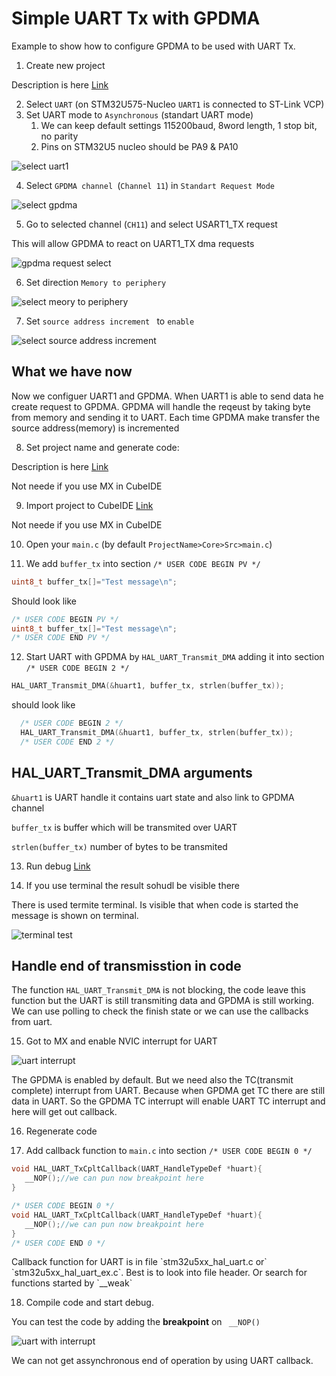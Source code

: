 # Simple UART Tx with GPDMA

Example to show how to configure GPDMA to be used with UART Tx.

1. Create new project

Description is here [Link](./mx_create_project.md)

2. Select `UART` (on STM32U575-Nucleo `UART1` is connected to ST-Link VCP)
3. Set UART mode to `Asynchronous` (standart UART mode)
   1. We can keep default settings 115200baud, 8word length, 1 stop bit, no parity
   2. Pins on STM32U5 nucleo should be PA9 & PA10

![select uart1](./img/21_11_26_12_50_6.gif)

4. Select `GPDMA channel `(`Channel 11`) in `Standart Request Mode`
   
![select gpdma](./img/21_11_26_13_02_8.gif)

5. Go to selected channel (`CH11`) and select USART1_TX request

This will allow GPDMA to react on UART1_TX dma requests

![gpdma request select](./img/21_11_26_12.gif)

6. Set direction `Memory to periphery`

![select meory to periphery](./img/21_11_26_14.gif)

7. Set `source address increment ` to `enable` 

![select source address increment](./img/21_11_26_16.gif)

## What we have now

Now we configuer UART1 and GPDMA. 
When UART1 is able to send data he create request to GPDMA. 
GPDMA will handle the reqeust by taking byte from memory and sending it to UART. 
Each time GPDMA make transfer the source address(memory) is incremented

8. Set project name and generate code:

Description is here [Link](./mx_generate_code.md)

<ainfo>
Not neede if you use MX in CubeIDE
</ainfo>


9. Import project to CubeIDE [Link](./ide_import_project.md)

<ainfo>
Not neede if you use MX in CubeIDE
</ainfo>

10. Open your `main.c` (by default `ProjectName>Core>Src>main.c`)

11. We add `buffer_tx` into section `/* USER CODE BEGIN PV */`

```c
uint8_t buffer_tx[]="Test message\n";
```

Should look like 

```cc
/* USER CODE BEGIN PV */
uint8_t buffer_tx[]="Test message\n";
/* USER CODE END PV */
```

12. Start UART with GPDMA by `HAL_UART_Transmit_DMA` adding it into section `/* USER CODE BEGIN 2 */`

```c
HAL_UART_Transmit_DMA(&huart1, buffer_tx, strlen(buffer_tx));
```

should look like 

```cc
  /* USER CODE BEGIN 2 */
  HAL_UART_Transmit_DMA(&huart1, buffer_tx, strlen(buffer_tx));
  /* USER CODE END 2 */
```

## HAL_UART_Transmit_DMA arguments

`&huart1` is UART handle it contains uart state and also link to GPDMA channel

`buffer_tx` is buffer which will be transmited over UART

`strlen(buffer_tx)` number of bytes to be transmited


13. Run debug [Link](./ide_debug.md)

14. If you use terminal the result sohudl be visible there

There is used termite terminal. Is visible that when code is started the message is shown on terminal. 

![terminal test](./img/21_11_26_24.gif)

## Handle end of transmisstion in code

The function `HAL_UART_Transmit_DMA` is not blocking, the code leave this function but the UART is still transmiting data and GPDMA is still working. We can use polling to check the finish state or we can use the callbacks from uart. 

15. Got to MX and enable NVIC interrupt for UART 

![uart interrupt](./img/21_11_26_26.gif)

The GPDMA is enabled by default. 
But we need also the TC(transmit complete) interrupt from UART. Because when GPDMA get TC there are still data in UART. So the GPDMA TC interrupt will enable UART TC interrupt and here will get out callback. 

16. Regenerate code

17. Add callback function to `main.c` into section `/* USER CODE BEGIN 0 */`

 ```c
void HAL_UART_TxCpltCallback(UART_HandleTypeDef *huart){
	__NOP();//we can pun now breakpoint here
}
 ```

 ```cc
/* USER CODE BEGIN 0 */
void HAL_UART_TxCpltCallback(UART_HandleTypeDef *huart){
	__NOP();//we can pun now breakpoint here
}
/* USER CODE END 0 */
 ```

<ainfo>
Callback function for UART is in file `stm32u5xx_hal_uart.c or` `stm32u5xx_hal_uart_ex.c`. Best is to look into file header. Or search for functions started by `__weak`
</ainfo>

18. Compile code and start debug. 

You can test the code by adding the **breakpoint** on ` __NOP()`

![uart with interrupt](./img/21_11_26_28.gif)

We can not get assynchronous end of operation by using UART callback.

